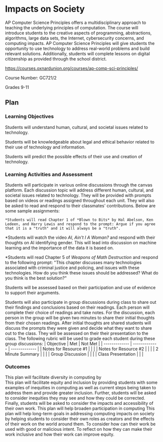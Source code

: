# Impacts on Society

<!Describe your course including the name, description, and grade level. Broadly explain how this document details how you plan to incorporate issues of computing impacts on society in your course>

AP Computer Science Principles offers a multidisciplinary approach to teaching the underlying principles of computation. The course will introduce students to the creative aspects of programming, abstractions, algorithms, large data sets, the Internet, cybersecurity concerns, and computing impacts. AP Computer Science Principles will give students the opportunity to use technology to address real-world problems and build relevant solutions. Additionally, students will complete lessons on digital citizenship as provided through the school district.

https://courses.oxnardunion.org/courses/ap-comp-sci-principles/

Course Number: GC721/2 

Grades 9-11

## Plan

### Learning Objectives

<!Describe the learning objectives for the class that relate to social impacts. Consider using Bloom's Taxonomy to identify the types of cognitive and/or affective outcomes (and their associated verbs): https://bloomstaxonomy.net/>

Students will understand human, cultural, and societal issues related to technology. 

Students will be knowledgeable about legal and ethical behavior related to their use of technology and information.

Students will predict the possible effects of their use and creation of technology.


### Learning Activities and Assessment

<!Describe the learning activities and how they will be incorporated into the class. For example, will they include class discussion, written reports, homework, or exams? Will the activity be a one-time lesson or used multiple times in class?>

Students will participate in various online discussions through the canvas platform. Each discussion topic will address different human, cultural, and societal issues related to technology. They will be provided with prompts based on videos or readings assigned throughout each unit. They will also be asked to read and respond to their classmates' contributions. Below are some sample assignments:
    
    *Students will read Chapter 1 of *Blown to Bits* by Hal Abelson, Ken Ledeen, and Harry Lewis and respond to the prompt: Argue if you agree that it is a "truth" and it will always be a "truth".

   *Students will watch the video *AI, Ain't I A Woman?* and respond with their thoughts on AI identifying gender. This will lead into discussion on machine learning and the importance of the data it is based on.

  *Students will read Chapter 5 of *Weapons of Math Destruction* and respond to the following prompt: "This chapter discusses many technologies associated with criminal justice and policing, and issues with these technologies. How do you think these issues should be addressed? What do you think is the best solution?"
  
Students will be assessed based on their participation and use of evidence to support their arguments.

Students will also participate in group discussions during class to share out their findings and conclusions based on their readings. Each person will complete their choice of readings and take notes. For the discussion, each person in the group will be given two minutes to share their initial thoughts from their chosen readings. After initial thoughts are shared students will discuss the prompts they were given and decide what they want to share out to the class. They will be assessed on their their presentation to the class. The following rubric will be used to grade each student during these group discussions:
| Objective  | Met | Not Met |
| ------------- | ------------- | ------------- |
| Notes for Resource #1  |   |   |
| Notes for Resource #2  |   |   |
| 2 Minute Summary  |   |   |
| Group Discussion  |   |   |
| Class Presentation |  |  |

<!Assessment>
<!Describe how you plan to assess the learning objectives described above.>
### Outcomes

<!Describe how your plan will facilitate diversity/equity/inclusion and help broadening participation in computing. Also describe how the course plan will help long-term goals in addressing computing impacts on society.>

This plan will facilitate diversity in computing by  
This plan will facilitate equity and inclusion by providing students with some examples of inequities in computing as well as current steps being taken to address them and provide greater inclusion. Further, students will be asked to consider inequities they may see and how they could be corrected. Finally, students will be asked to consider the impacts and accessibility of their own work.
This plan will help broaden participation in computing
This plan will help long-term goals in addressing computing impacts on society by helping students to consider their own roles as creators and the effects of their work on the world around them. To consider how can their work be used with good or malicious intent. To reflect on how they can make their work inclusive and how their work can improve equity. 

